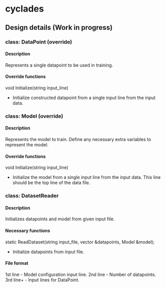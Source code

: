 # cyclades

## Design details (Work in progress)
### class: DataPoint (override)
#### Description
Represents a single datapoint to be used in training.
#### Override functions
void Initialize(string input_line)
- Initialize constructed datapoint from a single input line from the input data.

### class: Model (override)
#### Description
Represents the model to train. Define any necessary extra variables to represent the model.
#### Override functions
void Initialize(string input_line)
- Initialize the model from a single input line from the input data. This line should be the top line of the data file.

### class: DatasetReader
#### Description
Initializes datapoints and model from given input file.
#### Necessary functions
static ReadDataset(string input_file, vector<DataPoint> &datapoints, Model &model);
- Initialize datapoints from input file.
#### File format
1st line - Model configuration input line.
2nd line - Number of datapoints.
3rd line+ - Input lines for DataPoint.
